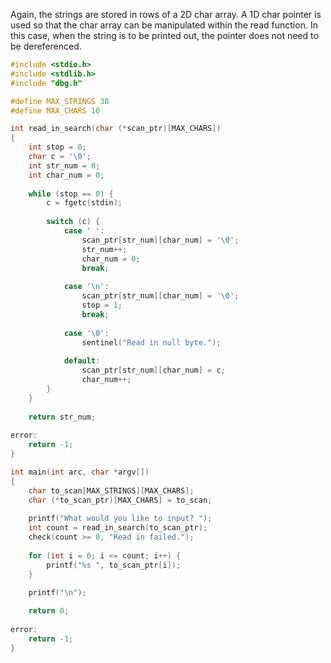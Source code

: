 Again, the strings are stored in rows of a 2D char array. A 1D char pointer is used so that the char array can be manipulated within the read function. In this case, when the string is to be printed out, the pointer does not need to be dereferenced. 
```c
#include <stdio.h>
#include <stdlib.h>
#include "dbg.h"

#define MAX_STRINGS 30
#define MAX_CHARS 10

int read_in_search(char (*scan_ptr)[MAX_CHARS])
{
	int stop = 0;
	char c = '\0';
	int str_num = 0;
	int char_num = 0;
	
	while (stop == 0) {
		c = fgetc(stdin);
		
		switch (c) {
			case ' ':
				scan_ptr[str_num][char_num] = '\0';
				str_num++;
				char_num = 0;
				break;
				
			case '\n':
				scan_ptr[str_num][char_num] = '\0';
				stop = 1;
				break;
				
			case '\0':
				sentinel("Read in null byte.");
				
			default:
				scan_ptr[str_num][char_num] = c;
				char_num++;
		}
	}
	
	return str_num;
	
error:
	return -1;
}			

int main(int arc, char *argv[])
{
	char to_scan[MAX_STRINGS][MAX_CHARS];
	char (*to_scan_ptr)[MAX_CHARS] = to_scan;
	
	printf("What would you like to input? ");
	int count = read_in_search(to_scan_ptr);
	check(count >= 0, "Read in failed.");
	
	for (int i = 0; i <= count; i++) {
		printf("%s ", to_scan_ptr[i]);
	}
	
	printf("\n");

	return 0;
	
error:
	return -1;
}
```
